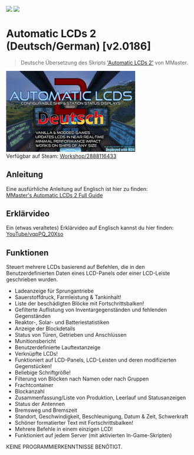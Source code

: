 ![](https://img.shields.io/badge/Version-v2.0186-informational)
[![](https://img.shields.io/badge/Steam-Workshop/2888116433-green)](https://steamcommunity.com/sharedfiles/filedetails/?id=2888116433)
# Automatic LCDs 2 (Deutsch/German) [v2.0186]
> Deutsche Übersetzung des Skripts ['Automatic LCDs 2'](https://steamcommunity.com/sharedfiles/filedetails/?id=822950976) von MMaster.

<img src="/Automatic LCDs 2 (German) [v2.0186]/thumb.png" alt="Connector Guard" width="350px"></img>  
Verfügbar auf Steam: [Workshop/2888116433](https://steamcommunity.com/sharedfiles/filedetails/?id=2888116433)


## Anleitung
Eine ausfürhliche Anleitung auf Englisch ist hier zu finden:  
[MMaster's Automatic LCDs 2 Full Guide](https://steamcommunity.com/sharedfiles/filedetails/?id=407158161)


## Erklärvideo
Ein (etwas veraltetes) Erklärvideo auf Englisch kannst du hier finden:  
[YouTube/vqpPQ_20Xso](https://youtu.be/vqpPQ_20Xso)


## Funktionen
Steuert mehrere LCDs basierend auf Befehlen, die in den Benutzerdefinierten Daten eines LCD-Panels oder einer LCD-Leiste geschrieben wurden.
  * Ladeanzeige für Sprungantriebe
  * Sauerstoffdruck, Farmleistung & Tankinhalt!
  * Liste der beschädigten Blöcke mit Fortschrittsbalken!
  * Gefilterte Auflistung von Inventargegenständen und fehlenden Gegenständen
  * Reaktor-, Solar- und Batteriestatistiken
  * Anzeige der Blockdetails
  * Status von Türen, Getrieben und Anschlüssen
  * Munitionsbericht
  * Benutzerdefinierte Lauftextanzeige
  * Verknüpfte LCDs!
  * Funktioniert auf LCD-Panels, LCD-Leisten und deren modifizierten Gegenstücken!
  * Beliebige Schriftgröße!
  * Filterung von Blöcken nach Namen oder nach Gruppen
  * Frachtcontainer
  * Blockanzahl
  * Zusammenfassung/Liste von Produktion, Leerlauf und Statusanzeigen
  * Status der Antennen
  * Bremsweg und Bremszeit
  * Standort, Geschwindigkeit, Beschleunigung, Datum & Zeit, Schwerkraft
  * Schöner formatierter Text mit Fortschrittsbalken!
  * Mehrere Befehle in einem einzigen LCD!
  * Funktioniert auf jedem Server (mit aktivierten In-Game-Skripten)

KEINE PROGRAMMIERKENNTNISSE BENÖTIGT.
